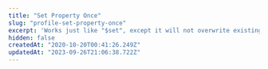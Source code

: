 ```yaml
---
title: "Set Property Once"
slug: "profile-set-property-once"
excerpt: 'Works just like "$set", except it will not overwrite existing property values. This is useful for properties like "First login date".'
hidden: false
createdAt: "2020-10-20T00:41:26.249Z"
updatedAt: "2023-09-26T21:06:38.722Z"
---
```

